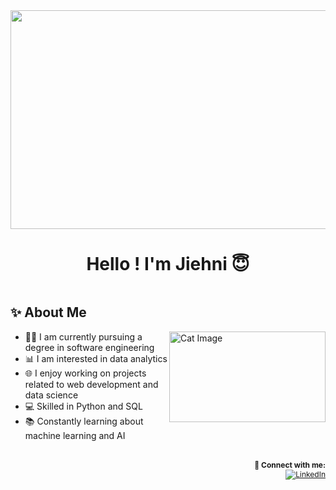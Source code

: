 <img src="https://i.pinimg.com/originals/16/89/5b/16895b231b6da505e2e4acef02a3c1fe.gif" width="1020" height="350"/>

<div align="center">
    <h1>Hello ! I'm Jiehni 😇</h1>
</div>

<div style="display: flex; justify-content: space-between; align-items: center;">
  <div>
    <h2>✨ About Me</h2>
    <ul>
      <img src="https://i.pinimg.com/736x/15/de/99/15de992b93764f6dd5e0ed27b031d467.jpg" alt="Cat Image" width="250" height="145" align="right">
      <li>👨‍🎓 I am currently pursuing a degree in software engineering</li>
      <li>📊 I am interested in data analytics</li>
      <li>🌐 I enjoy working on projects related to web development and data science</li>
      <li>💻 Skilled in Python and SQL</li>
      <li>📚 Constantly learning about machine learning and AI</li>
      <br>
    </ul>
  </div>
</div>

<div align="right" style="font-size: 12px;">
    <strong>🤗 Connect with me:</strong><br>
    <a href="https://www.linkedin.com/in/jiehni-koh-6a4447216/" target="_blank">
        <img src="https://img.shields.io/badge/LinkedIn-blue?logo=linkedin&logoColor=white" alt="LinkedIn">
    </a>
</div>


<!--
**jiehnii/jiehnii** is a ✨ _special_ ✨ repository because its `README.md` (this file) appears on your GitHub profile.

Here are some ideas to get you started:

- 🔭 I’m currently working on ...
- 🌱 I’m currently learning ...
- 👯 I’m looking to collaborate on ...
- 🤔 I’m looking for help with ...
- 💬 Ask me about ...
- 📫 How to reach me: ...
- 😄 Pronouns: ...
- ⚡ Fun fact: ...
-->
